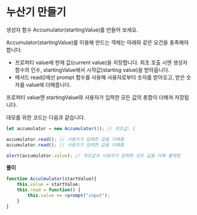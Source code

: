 # 누산기 만들기

생성자 함수 Accumulator(startingValue)를 만들어 보세요.

Accumulator(startingValue)를 이용해 만드는 객체는 아래와 같은 요건을 충족해야 합니다.

- 프로퍼티 value에 현재 값(current value)을 저장합니다. 최초 호출 시엔 생성자 함수의 인수, startingValue에서 시작값(starting value)을 받아옵니다.
- 메서드 read()에선 prompt 함수를 사용해 사용자로부터 숫자를 받아오고, 받은 숫자를 value에 더해줍니다.

프로퍼티 value엔 startingValue와 사용자가 입력한 모든 값의 총합이 더해져 저장됩니다.

데모를 위한 코드는 다음과 같습니다.
```javascript
let accumulator = new Accumulator(1); // 최초값: 1

accumulator.read(); // 사용자가 입력한 값을 더해줌
accumulator.read(); // 사용자가 입력한 값을 더해줌

alert(accumulator.value); // 최초값과 사용자가 입력한 모든 값을 더해 출력함
```
**풀이**

```javascript
function Acculmulator(startValue){
    this.value = startValue;
    this.read = function() {
        this.value += +prompt("input");
    }
}
```